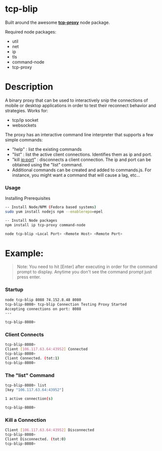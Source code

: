 # tcp-blip

Built around the awesome **[tcp-proxy](https://github.com/jcrugzz/tcp-proxy)** node package. 

Required node packages:
- util
- net
- ip
- tls
- command-node
- tcp-proxy


# Description

A binary proxy that can be used to interactively snip the connections of mobile or desktop applications in order to test their reconnect behavior and strategies. Works for:

- tcp/ip socket 
- websockets 

The proxy has an interactive command line interpreter that supports a few simple commands:

- "help" : list the existing commands
- "list" : list the active client connections. Identifies them as ip and port.
- "kill <ip:port>" : disconnects a client connection. The ip and port can be obtained using the "list" command.
- Additional commands can be created and added to commands.js. For instance, you might want a command that will cause a lag, etc...


### Usage

Installing Prerequisites
```sh
-- Install Node/NPM (Fedora based systems)
sudo yum install nodejs npm --enablerepo=epel

-- Install Node packages
npm install ip tcp-proxy command-node

```



```sh
node tcp-blip <Local Port> <Remote Host> <Remote Port>
```

# Example:

> Note: You need to hit [Enter] after executing in order for the command prompt to display. Anytime you don't see the command prompt just press enter.

### Startup

```sh
node tcp-blip 8088 74.152.8.48 8080
tcp-blip-8080> tcp-blip Connection Testing Proxy Started
Accepting connections on port: 8088
---

tcp-blip-8080> 
```

### Client Connects

```sh
tcp-blip-8080> 
Client [106.117.63.64:43952] Connected
tcp-blip-8080> 
Client Connected. (tot:1)
tcp-blip-8080> 
```

### The "list" Command

```sh
tcp-blip-8080> list
[key "106.117.63.64:43952"]

1 active connection(s)

tcp-blip-8080> 
```

### Kill a Connection

```sh
Client [106.117.63.64:43952] Disconnected
tcp-blip-8080> 
Client Disconnected. (tot:0)
tcp-blip-8080> 
```



